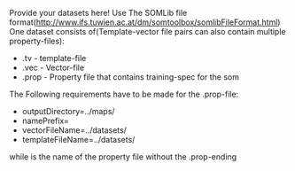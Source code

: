 Provide your datasets here! Use The SOMLib file format(http://www.ifs.tuwien.ac.at/dm/somtoolbox/somlibFileFormat.html)
One dataset consists of(Template-vector file pairs can also contain multiple property-files):
* .tv - template-file
* .vec - Vector-file
* .prop - Property file that contains training-spec for the som

The Following requirements have to be made for the .prop-file:
* outputDirectory=../maps/<prop-file-name>
* namePrefix=<prop-file-name>
* vectorFileName=../datasets/<vec-name>
* templateFileName=../datasets/<tv-name>

while <prop-file-name> is the name of the property file without the .prop-ending